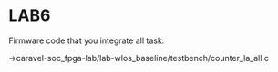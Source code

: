 # LAB6
Firmware code that you integrate all task:

->caravel-soc_fpga-lab/lab-wlos_baseline/testbench/counter_la_all.c
